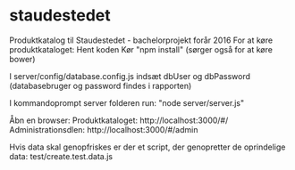 # staudestedet
Produktkatalog til Staudestedet - bachelorprojekt forår 2016
For at køre produktkataloget:
Hent koden
Kør "npm install" (sørger også for at køre bower)

I server/config/database.config.js indsæt dbUser og dbPassword (databasebruger og password findes i rapporten)

I kommandoprompt 
server folderen
run: "node server/server.js"

Åbn en browser:
Produktkataloget: http://localhost:3000/#/
Administrationsdlen: http://localhost:3000/#/admin

Hvis data skal genopfriskes er der et script, der genopretter de oprindelige data:
test/create.test.data.js
